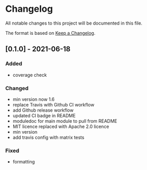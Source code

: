 # Changelog

All notable changes to this project will be documented in this file.

The format is based on [Keep a Changelog](https://keepachangelog.com/en/1.0.0/).


## [0.1.0] - 2021-06-18

### Added
- coverage check

### Changed
- min version now 1.6
- replace Travis with Github CI workflow
- add Github release workflow
- updated CI badge in README
- moduledoc for main module to pull from README
- MIT licence replaced with Apache 2.0 licence
- min version
- add travis config with matrix tests

### Fixed
- formatting

